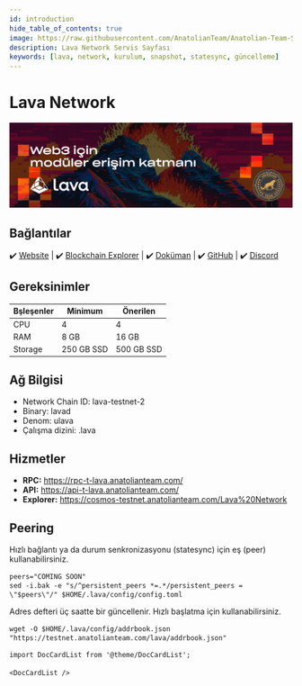 ```yaml
---
id: introduction
hide_table_of_contents: true
image: https://raw.githubusercontent.com/AnatolianTeam/Anatolian-Team-Services/main/i18n/tr/docusaurus-plugin-content-docs/current/Testnet/Cosmos-Ecosystem/lava/img/Lava-Service-Cover.jpg
description: Lava Network Servis Sayfası
keywords: [lava, network, kurulum, snapshot, statesync, güncelleme]
---
```

# Lava Network

![Lava](./img/Lava-Service.jpg)

## Bağlantılar
 ✔️ [Website](https://www.lavanet.xyz) |
 ✔️ [Blockchain Explorer](https://cosmos-testnet.anatolianteam.com/LavaNetwork) |
 ✔️ [Doküman](https://docs.lavanet.xyz/) |
 ✔️ [GitHub](https://github.com/lavanet) |
 ✔️ [Discord](https://discord.gg/zyvZ93yZpM)

## Gereksinimler

| Bşleşenler | Minimum | **Önerilen** |
| ------------ | ------------ | ------------ |
| CPU |	4 | 4 |
| RAM	| 8 GB | 16 GB |
| Storage	| 250 GB SSD | 500 GB SSD | 

## Ağ Bilgisi 

* Network Chain ID: lava-testnet-2
* Binary: lavad
* Denom: ulava
* Çalışma dizini: .lava

## Hizmetler
* **RPC:** https://rpc-t-lava.anatolianteam.com/ 
* **API:** https://api-t-lava.anatolianteam.com/
* **Explorer:** https://cosmos-testnet.anatolianteam.com/Lava%20Network

## Peering
Hızlı bağlantı ya da durum senkronizasyonu (statesync) için eş (peer) kullanabilirsiniz.
```shell
peers="COMING SOON"
sed -i.bak -e "s/^persistent_peers *=.*/persistent_peers = \"$peers\"/" $HOME/.lava/config/config.toml
```
Adres defteri üç saatte bir güncellenir. Hızlı başlatma için kullanabilirsiniz.
```shell
wget -O $HOME/.lava/config/addrbook.json "https://testnet.anatolianteam.com/lava/addrbook.json"
```

```mdx-code-block
import DocCardList from '@theme/DocCardList';

<DocCardList />
```
